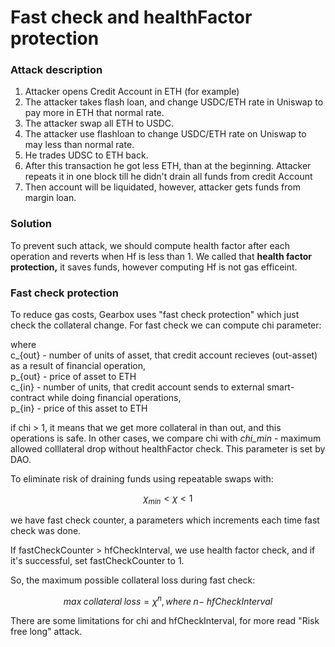 # Fast check and healthFactor protection

### Attack description

1. Attacker opens Credit Account in ETH (for example)
2. The attacker takes flash loan, and change USDC/ETH rate in Uniswap  to pay more in ETH that normal rate.
3. The attacker swap all ETH to USDC.
4. The attacker use flashloan to change USDC/ETH rate on Uniswap to may less than normal rate.
5. He trades UDSC to ETH back.
6. After this transaction he got less ETH, than at the beginning. Attacker repeats it in one block till he didn't drain all funds from credit Account
7. Then account will be liquidated, however, attacker gets funds from margin loan.

### Solution

To prevent such attack, we should compute health factor after each operation and reverts when Hf is less than 1. We called that **health factor protection,** it saves funds, however computing Hf is not gas efficeint.

### Fast check protection

To reduce gas costs, Gearbox uses "fast check protection" which just check the collateral change. For fast check we can compute chi parameter:&#x20;

where \
c\_{out} - number of units of asset, that credit account recieves (out-asset) as a result of financial operation, \
p\_{out} - price of asset to ETH\
c\_{in} - number of units, that credit account sends to external smart-contract while doing financial operations,\
&#x20;p\_{in} - price of this asset to ETH

if chi > 1, it means that we get more collateral in than out, and this operations is safe. In other cases, we compare chi with _chi\_min_ -  maximum allowed colllateral drop without healthFactor check. This parameter  is set by DAO.

To eliminate risk of draining funds using repeatable swaps with:

$$
\chi_{min} < \chi < 1
$$

we have fast check counter, a parameters which increments each time fast check was done.&#x20;

If fastCheckCounter > hfCheckInterval, we use health factor check, and if it's successful, set fastCheckCounter to 1.

So, the maximum possible collateral loss during fast check:

$$
max\;collateral\;loss = \chi^n, where \; n - \; hfCheckInterval
$$

There are some limitations for chi and hfCheckInterval, for more read "Risk free long" attack.

